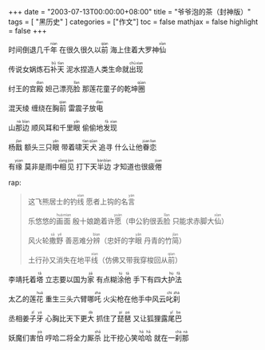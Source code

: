 +++
date = "2003-07-13T00:00:00+08:00"
title = "爷爷泡的茶（封神版）"
tags = [ "黑历史" ]
categories = ["作文"]
toc = false
mathjax = false
highlight = false
+++

时间倒退几千<ruby>年<rp>(</rp><rt>nían</rt><rp>)</rp></ruby> 在很久很久以<ruby>前<rp>(</rp><rt>qían</rt><rp>)</rp></ruby> 海上住着大罗神<ruby>仙<rp>(</rp><rt>xīan</rt><rp>)</rp></ruby>

传说女娲炼石<ruby>补<rp>(</rp><rt>bǔ</rt><rp>)</rp></ruby><ruby>天<rp>(</rp><rt>tīan</rt><rp>)</rp></ruby> 泥水捏造人类生命就<ruby>出<rp>(</rp><rt>chū</rt><rp>)</rp></ruby><ruby>现<rp>(</rp><rt>xìan</rt><rp>)</rp></ruby>

纣王的宫<ruby>殿<rp>(</rp><rt>dìan</rt><rp>)</rp></ruby> 妲己漂亮<ruby>脸<rp>(</rp><rt>lǐan</rt><rp>)</rp></ruby> 那莲花童子的乾坤<ruby>圈<rp>(</rp><rt>qūan</rt><rp>)</rp></ruby>

混天绫 缠绕在胸<ruby>前<rp>(</rp><rt>qían</rt><rp>)</rp></ruby> 雷震子放<ruby>电<rp>(</rp><rt>dìan</rt><rp>)</rp></ruby>

山<ruby>那<rp>(</rp><rt>nà</rt><rp>)</rp></ruby><ruby>边<rp>(</rp><rt>bīan</rt><rp>)</rp></ruby> 顺风耳和千里<ruby>眼<rp>(</rp><rt>yǎn</rt><rp>)</rp></ruby> 偷偷地<ruby>发<rp>(</rp><rt>fā</rt><rp>)</rp></ruby><ruby>现<rp>(</rp><rt>xìan</rt><rp>)</rp></ruby>

杨<ruby>戬<rp>(</rp><rt>jǐan</rt><rp>)</rp></ruby> 额头三只<ruby>眼<rp>(</rp><rt>yǎn</rt><rp>)</rp></ruby> 带着啸<ruby>天<rp>(</rp><rt>tīan</rt><rp>)</rp></ruby><ruby>犬<rp>(</rp><rt>qǔan</rt><rp>)</rp></ruby> 追寻 什么让他<ruby>眷<rp>(</rp><rt>jùan</rt><rp>)</rp></ruby><ruby>恋<rp>(</rp><rt>lìan</rt><rp>)</rp></ruby>

有<ruby>缘<rp>(</rp><rt>yúan</rt><rp>)</rp></ruby> 莫非是雨中<ruby>相<rp>(</rp><rt>xīang</rt><rp>)</rp></ruby><ruby>见<rp>(</rp><rt>jìan</rt><rp>)</rp></ruby> 打下天<ruby>半<rp>(</rp><rt>bàn</rt><rp>)</rp></ruby><ruby>边<rp>(</rp><rt>bīan</rt><rp>)</rp></ruby> 才知道也很疲<ruby>倦<rp>(</rp><rt>jùan</rt><rp>)</rp></ruby>

rap:

> 这飞熊居士的钓<ruby>线<rp>(</rp><rt>xìan</rt><rp>)</rp></ruby> 愿者上钩的名<ruby>言<rp>(</rp><rt>yán</rt><rp>)</rp></ruby>
>
> 乐悠悠的<ruby>画<rp>(</rp><rt>huà</rt><rp>)</rp></ruby><ruby>面<rp>(</rp><rt>mìan</rt><rp>)</rp></ruby> 殷十娘跪着许<ruby>愿<rp>(</rp><rt>yuàn</rt><rp>)</rp></ruby>（申公豹很丢<ruby>脸<rp>(</rp><rt>lǐan</rt><rp>)</rp></ruby> 只能求赤脚大<ruby>仙<rp>(</rp><rt>xīan</rt><rp>)</rp></ruby>）
>
> 风火轮<ruby>撒<rp>(</rp><rt>sā</rt><rp>)</rp></ruby><ruby>野<rp>(</rp><rt>yě</rt><rp>)</rp></ruby> 善恶难分<ruby>辨<rp>(</rp><rt>bìan</rt><rp>)</rp></ruby>（忠奸的字<ruby>眼<rp>(</rp><rt>yǎn</rt><rp>)</rp></ruby> 丹青的竹<ruby>简<rp>(</rp><rt>jǐan</rt><rp>)</rp></ruby>）
>
> 土行孙又消失在地平<ruby>线<rp>(</rp><rt>xìan</rt><rp>)</rp></ruby>（仿佛又带我穿梭回从<ruby>前<rp>(</rp><rt>qían</rt><rp>)</rp></ruby>）

李靖托着<ruby>塔<rp>(</rp><rt>tǎ</rt><rp>)</rp></ruby> 立志要以国为<ruby>家<rp>(</rp><rt>jiā</rt><rp>)</rp></ruby> 有点糊<ruby>涂<rp>(</rp><rt>tú</rt><rp>)</rp></ruby><ruby>他<rp>(</rp><rt>tā</rt><rp>)</rp></ruby> 手下有四大<ruby>护<rp>(</rp><rt>hù</rt><rp>)</rp></ruby><ruby>法<rp>(</rp><rt>fǎ</rt><rp>)</rp></ruby>

太乙的莲<ruby>花<rp>(</rp><rt>huā</rt><rp>)</rp></ruby> 重生三头六臂哪<ruby>吒<rp>(</rp><rt>zha</rt><rp>)</rp></ruby>  火尖枪在他手中风云<ruby>叱<rp>(</rp><rt>chì</rt><rp>)</rp></ruby><ruby>刹<rp>(</rp><rt>zhà</rt><rp>)</rp></ruby>

丞相姜<ruby>子<rp>(</rp><rt>zǐ</rt><rp>)</rp></ruby><ruby>牙<rp>(</rp><rt>yá</rt><rp>)</rp></ruby> 心胸比天下更<ruby>大<rp>(</rp><rt>dà</rt><rp>)</rp></ruby> 抓住了<ruby>琵<rp>(</rp><rt>pí</rt><rp>)</rp></ruby><ruby>琶<rp>(</rp><rt>pá</rt><rp>)</rp></ruby> 又让狐狸露<ruby>尾<rp>(</rp><rt>yǐ</rt><rp>)</rp></ruby><ruby>巴<rp>(</rp><rt>ba</rt><rp>)</rp></ruby>

妖魔们害<ruby>怕<rp>(</rp><rt>pà</rt><rp>)</rp></ruby> 哼哈二将全力厮<ruby>杀<rp>(</rp><rt>shā</rt><rp>)</rp></ruby> 比干挖心笑<ruby>哈<rp>(</rp><rt>hā</rt><rp>)</rp></ruby><ruby>哈<rp>(</rp><rt>hā</rt><rp>)</rp></ruby> 就在一<ruby>刹<rp>(</rp><rt>chà</rt><rp>)</rp></ruby><ruby>那<rp>(</rp><rt>nà</rt><rp>)</rp></ruby>